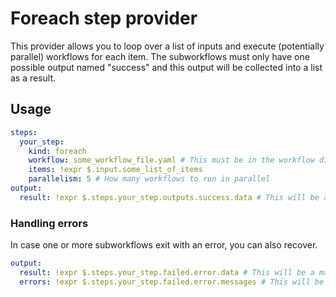 # Foreach step provider

This provider allows you to loop over a list of inputs and execute (potentially parallel) workflows for each item. The subworkflows must only have one possible output named "success" and this output will be collected into a list as a result.

## Usage

```yaml
steps:
  your_step:
    kind: foreach
    workflow: some_workflow_file.yaml # This must be in the workflow directory
    items: !expr $.input.some_list_of_items
    parallelism: 5 # How many workflows to run in parallel
output:
  result: !expr $.steps.your_step.outputs.success.data # This will be a list of result objects
```

### Handling errors

In case one or more subworkflows exit with an error, you can also recover.

```yaml
output:
  result: !expr $.steps.your_step.failed.error.data # This will be a map of int keys to provide the subworkflows with a successful execution.
  errors: !expr $.steps.your_step.failed.error.messages # This will be a map of int to error messages for the subworkflows that failed.
```